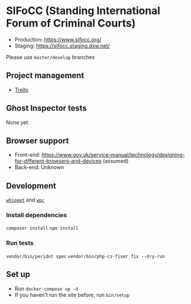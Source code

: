 # SIFoCC (Standing International Forum of Criminal Courts)

* Production: https://www.sifocc.org/
* Staging: https://sifocc.staging.dxw.net/

Please use `master/develop` branches

## Project management

* [Trello](https://trello.com/b/yzBEaU3x/sifocc-sprints)

## Ghost Inspector tests

None yet.

## Browser support

* Front-end: https://www.gov.uk/service-manual/technology/designing-for-different-browsers-and-devices (assumed)
* Back-end: Unknown

## Development

[`whippet`](https://github.com/dxw/whippet) and [`wpc`](https://github.com/dxw/wpc)

### Install dependencies

`composer install`
`npm install`

### Run tests

`vendor/bin/peridot spec`
`vendor/bin/php-cs-fixer fix --dry-run`

## Set up

- Run `docker-compose up -d`
- If you haven't run the site before, run `bin/setup`
